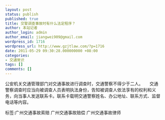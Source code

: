 ```yaml
---
layout: post
status: publish
published: true
title: 交警调查事故时有什么法定程序？
author: 本站记者
author_login: admin
author_email: jiangwei909@gmail.com
wordpress_id: 1716
wordpress_url: http://www.gzjtlaw.com/?p=1716
date: 2011-05-29 09:30:28.000000000 +08:00
categories:
- 交通常识
tags: []
comments: []
---
```

公安机关交通管理部门对交通事故进行调查时，交通警察不得少于二人。　　交通警察调查时应当向被调查人员表明执法身份，告知被调查人依法享有的权利和义务，向当事人发送联系卡。联系卡载明交通警察姓名、办公地址、联系方式、监督电话等内容。标签:广州交通事故索赔 广州交通事故赔偿 广州交通事故律师
